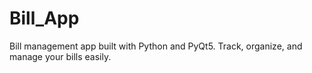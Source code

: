 # Bill_App
Bill management app built with Python and PyQt5. Track, organize, and manage your bills easily.
